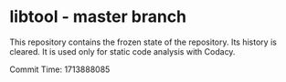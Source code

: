 # libtool - master branch

This repository contains the frozen state of the repository.
Its history is cleared. It is used only for static code
analysis with Codacy.

Commit Time: 1713888085